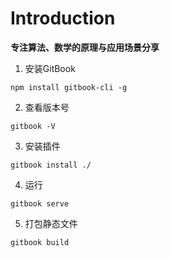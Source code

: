 # Introduction

**专注算法、数学的原理与应用场景分享**

1. 安装GitBook
  ```
  npm install gitbook-cli -g
  ```
2. 查看版本号
  ```
  gitbook -V
  ```
3. 安装插件
  ```
  gitbook install ./
  ```
4. 运行
  ```
  gitbook serve
  ```
5. 打包静态文件
  ```
  gitbook build
  ```

